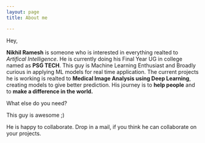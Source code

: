 ```yaml
---
layout: page
title: About me

---
```

Hey,

**Nikhil Ramesh** is someone who is interested in everything realted to _Artifical Intelligence_. He is currently doing his Final Year UG in college named as **PSG TECH**. This guy is Machine Learning Enthusiast and Broadly curious in applying ML models for real time application. The current projects he is working is realted to **Medical Image Analysis using Deep Learning**, creating models to give better prediction.
His journey is to **help people** and to **make a difference in the world.**

What else do you need?

This guy is awesome ;)

He is happy to collaborate. Drop in a mail, if you think he can collaborate on your projects.


